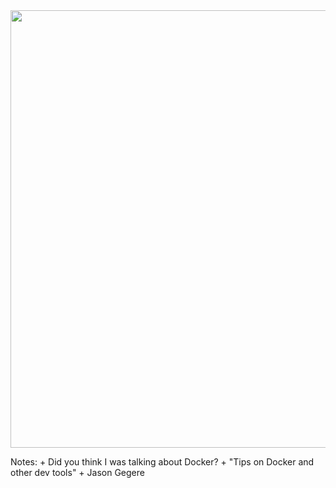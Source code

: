 <img src="img/docker-logo.png" width="700px" />

Notes:
    + Did you think I was talking about Docker?
    + "Tips on Docker and other dev tools"
    + Jason Gegere